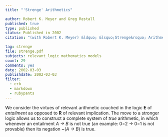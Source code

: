 ```yaml
---
title: "'Strenge' Arithmetics"

author: Robert K. Meyer and Greg Restall
published: true
type: published
status: Published in 2002
citation: "(with Robert K. Meyer) &ldquo; &lsquo;Strenge&rsquo; Arithmetics,&rdquo; <em>Logique et Analyse</em> 42 (1999) 205&ndash;220 (published in 2002)."

tag: strenge
file: strenge.pdf
subjects: relevant_logic mathematics models
count: 29
comments: yes
date: 2002-03-03
publishdate: 2002-03-03
filter:
  - erb
  - markdown
  - rubypants
---
```

We consider the virtues of relevant arithmetic couched in the logic <b>E</b> of <em>entailment</em> as opposed to <b>R</b> of relevant implication.  The move to a stronger logic allows us to construct a complete system of <em>true</em> arithmetic, in which whenever an entailment <em>A &rarr; B</em> is not true (an example: 0=2 &rarr; 0=1 is not provable) then its negation ~(<em>A &rarr; B</em>) is true.
